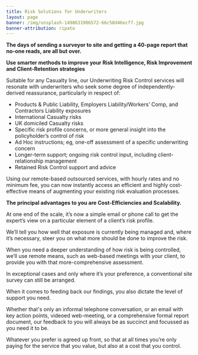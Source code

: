 ```yaml
---
title: Risk Solutions for Underwriters
layout: page
banner: /img/unsplash-1498631906572-66c58d46ecf7.jpg
banner-attribution: ripato
---
```


**The days of sending a surveyor to site and getting a 40-page report that no-one reads, are all but over.**

**Use smarter methods to improve your Risk Intelligence, Risk Improvement and Client-Retention strategies**

Suitable for any Casualty line, our Underwriting Risk Control services will resonate with underwriters who seek some degree of independently-derived reassurance, particularly in respect of:

* Products & Public Liability, Employers Liability/Workers’ Comp, and Contractors Liability exposures
* International Casualty risks
* UK domiciled Casualty risks
* Specific risk profile concerns, or more general insight into the policyholder’s control of risk
* Ad Hoc instructions; eg, one-off assessment of a specific underwriting concern 
* Longer-term support; ongoing risk control input, including client-relationship management
* Retained Risk Control support and advice

Using our remote-based outsourced services, with hourly rates and no minimum fee, you can now instantly access an efficient and highly cost-effective means of augmenting your existing risk evaluation processes.

**The principal advantages to you are Cost-Efficiencies and Scalability.**

At one end of the scale, it’s now a simple email or phone call to get the expert’s view on a particular element of a client’s risk profile.  

We’ll tell you how well that exposure is currently being managed and, where it’s necessary, steer you on what more should be done to improve the risk.

When you need a deeper understanding of how risk is being controlled, we’ll use remote means, such as web-based meetings with your client, to provide you with that more-comprehensive assessment.

In exceptional cases and only where it’s your preference, a conventional site survey can still be arranged.

When it comes to feeding back our findings, you also dictate the level of support you need. 

Whether that's only an informal telephone conversation, or an email with key action points, videoed web-meeting, or a comprehensive formal report document, our feedback to you will always be as succinct and focussed as you need it to be.

Whatever you prefer is agreed up front, so that at all times you’re only paying for the service that you value, but also at a cost that you control.
